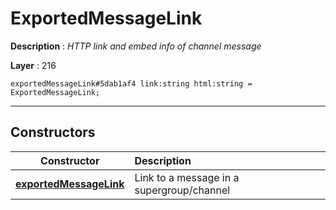 # ExportedMessageLink

**Description** : *HTTP link and embed info of channel message*

**Layer** : 216

```tl
exportedMessageLink#5dab1af4 link:string html:string = ExportedMessageLink;
```

---

## Constructors

| Constructor | Description |
| :---: | :--- |
| [**exportedMessageLink**](constructor/exportedMessageLink) | Link to a message in a supergroup/channel |